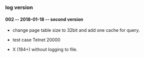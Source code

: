 ### log version

#### 002 -- 2018-01-18  -- second version 

- change page table size to 32bit and add one cache for query. 

- test case Telnet 20000

- X (184+) without logging to file.

